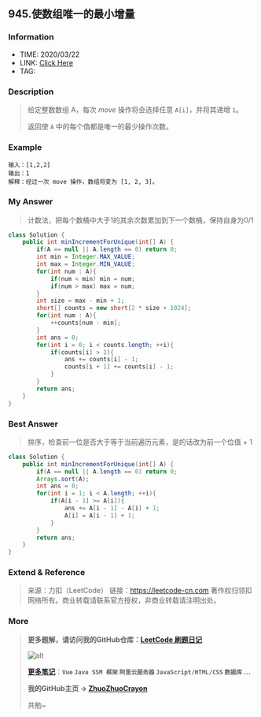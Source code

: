 ## 945.使数组唯一的最小增量

### Information

* TIME: 2020/03/22
* LINK: [Click Here](https://leetcode-cn.com/problems/minimum-increment-to-make-array-unique/)
* TAG: 

### Description

> 给定整数数组 A，每次 *move* 操作将会选择任意 `A[i]`，并将其递增 `1`。
>
> 返回使 `A` 中的每个值都是唯一的最少操作次数。

### Example

```text
输入：[1,2,2]
输出：1
解释：经过一次 move 操作，数组将变为 [1, 2, 3]。
```

### My Answer

> 计数法，把每个数桶中大于1的其余次数累加到下一个数桶，保持自身为0/1

```java
class Solution {
    public int minIncrementForUnique(int[] A) {
        if(A == null || A.length == 0) return 0;
        int min = Integer.MAX_VALUE;
        int max = Integer.MIN_VALUE;
        for(int num : A){
            if(num < min) min = num;
            if(num > max) max = num;
        }
        int size = max - min + 1;
        short[] counts = new short[2 * size + 1024];
        for(int num : A){
            ++counts[num - min];
        }
        int ans = 0;
        for(int i = 0; i < counts.length; ++i){
            if(counts[i] > 1){
                ans += counts[i] - 1;
                counts[i + 1] += counts[i] - 1;
            }
        }
        return ans;
    }
}
```

### Best Answer

> 排序，检查前一位是否大于等于当前遍历元素，是的话改为前一个位值 + 1

```java
class Solution {
    public int minIncrementForUnique(int[] A) {
        if(A == null || A.length == 0) return 0;
        Arrays.sort(A);
        int ans = 0;
        for(int i = 1; i < A.length; ++i){
            if(A[i - 1] >= A[i]){
                ans += A[i - 1] - A[i] + 1;
                A[i] = A[i - 1] + 1;
            }
        }
        return ans;
    }
}
```

### Extend & Reference

> 来源：力扣（LeetCode）
> 链接：https://leetcode-cn.com
> 著作权归领扣网络所有。商业转载请联系官方授权，非商业转载请注明出处。

### More

> **更多题解，请访问我的GitHub仓库：[LeetCode 刷题日记](https://github.com/ZhuoZhuoCrayon/my-Nodes/blob/master/Daily/README_2020.md)**
>
> ![alt](https://raw.githubusercontent.com/ZhuoZhuoCrayon/my-Nodes/master/Daily/img/mynode.png)
>
> [**更多笔记**](https://github.com/ZhuoZhuoCrayon/my-Nodes)：**`Vue` `Java SSM 框架` `阿里云服务器` `JavaScript/HTML/CSS`   `数据库` ...**
>
> **我的GitHub主页 -> [ZhuoZhuoCrayon](https://github.com/ZhuoZhuoCrayon)**
>
> 共勉~

